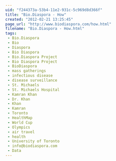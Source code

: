 ```yaml
---
uid: "f244373a-53b4-11e2-931c-5c969d8d366f"
title: "Bio.Diaspora - How"
created: "2012-02-21 13:25:45"
page_url: "http://www.biodiaspora.com/how.html"
filename: "Bio.Diaspora - How.html"
tags: 
 - Bio.Diaspora
 - Bio
 - Diaspora
 - Bio Diaspora
 - Bio.Diaspora Project
 - Bio Diaspora Project
 - BioDiaspora
 - mass gatherings
 - infectious disease
 - disease surveillance
 - St. Michaels
 - St. Michaels Hospital
 - Kamran Khan
 - Dr. Khan
 - Khan
 - Kamran
 - Toronto
 - HealthMap
 - World Cup
 - Olympics
 - air travel
 - health
 - University of Toronto
 - info@biodiaspora.com
 - Data
---
```

